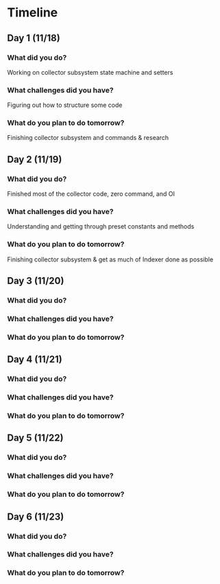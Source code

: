 # Timeline

## Day 1 (11/18)

### What did you do?
Working on collector subsystem state machine and setters
### What challenges did you have?
Figuring out how to structure some code
### What do you plan to do tomorrow?
Finishing collector subsystem and commands & research
## Day 2 (11/19)

### What did you do?
Finished most of the collector code, zero command, and OI
### What challenges did you have?
Understanding and getting through preset constants and methods
### What do you plan to do tomorrow?
Finishing collector subsystem & get as much of Indexer done as possible
## Day 3 (11/20)

### What did you do?

### What challenges did you have?

### What do you plan to do tomorrow?

## Day 4 (11/21)

### What did you do?

### What challenges did you have?

### What do you plan to do tomorrow?

## Day 5 (11/22)

### What did you do?

### What challenges did you have?

### What do you plan to do tomorrow?

## Day 6 (11/23)

### What did you do?

### What challenges did you have?

### What do you plan to do tomorrow?
